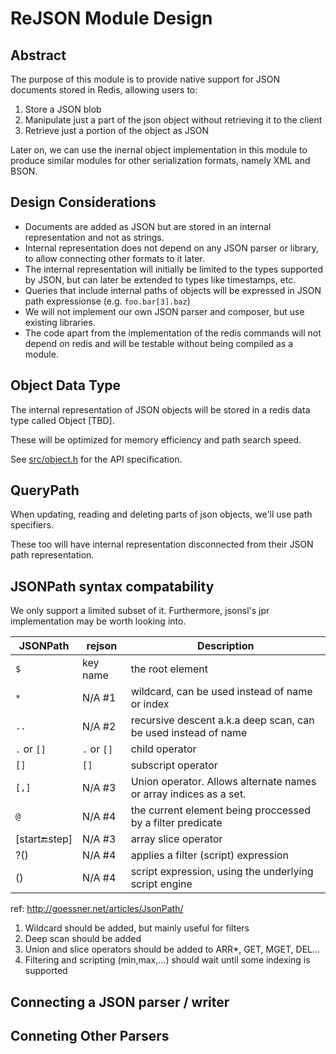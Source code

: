# ReJSON Module Design

## Abstract

The purpose of this module is to provide native support for JSON documents stored in Redis, allowing
users to:

1. Store a JSON blob
2. Manipulate just a part of the json object without retrieving it to the client
3. Retrieve just a portion of the object as JSON

Later on, we can use the inernal object implementation in this module to produce similar modules for
other serialization formats, namely XML and BSON.

## Design Considerations

* Documents are added as JSON but are stored in an internal representation and not as strings.
* Internal representation does not depend on any JSON parser or library, to allow connecting other formats to it later.
* The internal representation will initially be limited to the types supported by JSON, but can later be extended to types like timestamps, etc.
* Queries that include internal paths of objects will be expressed in JSON path expressionse (e.g. `foo.bar[3].baz`)
* We will not implement our own JSON parser and composer, but use existing libraries.
* The code apart from the implementation of the redis commands will not depend on redis and will be testable without being compiled as a module.

## Object Data Type

The internal representation of JSON objects will be stored in a redis data type called Object [TBD].

These will be optimized for memory efficiency and path search speed. 

See [src/object.h](src/object.h) for the API specification.

## QueryPath 

When updating, reading and deleting parts of json objects, we'll use path specifiers. 

These too will have internal representation disconnected from their JSON path representation. 

## JSONPath syntax compatability

We only support a limited subset of it. Furthermore, jsonsl's jpr implementation may be worth looking into.

| JSONPath         | rejson      | Description |
| ---------------- | ----------- | ----------------------------------------------------------------- |
| `$`              | key name    | the root element                                                  |
| `*`              | N/A #1      | wildcard, can be used instead of name or index                    |
| `..`             | N/A #2      | recursive descent a.k.a deep scan, can be used instead of name    |
| `.` or `[]`      | `.` or `[]` | child operator                                                    |
| `[]`             | `[]`        | subscript operator                                                |
| `[,]`            | N/A #3      | Union operator. Allows alternate names or array indices as a set. |
| `@`              | N/A #4      | the current element being proccessed by a filter predicate        |
| [start:end:step] | N/A #3      | array slice operator                                              |
| ?()              | N/A #4      | applies a filter (script) expression                              |
| ()               | N/A #4      | script expression, using the underlying script engine             |

ref: http://goessner.net/articles/JsonPath/

1.  Wildcard should be added, but mainly useful for filters
1.  Deep scan should be added
1.  Union and slice operators should be added to ARR*, GET, MGET, DEL...
1.  Filtering and scripting (min,max,...) should wait until some indexing is supported

## Connecting a JSON parser / writer

## Conneting Other Parsers 
